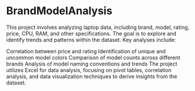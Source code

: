 # BrandModelAnalysis
This project involves analyzing laptop data, including brand, model, rating, price, CPU, RAM, and other specifications. The goal is to explore and identify trends and patterns within the dataset. Key analyses include:

Correlation between price and rating
Identification of unique and uncommon model colors
Comparison of model counts across different brands
Analysis of model naming conventions and trends
The project utilizes Excel for data analysis, focusing on pivot tables, correlation analysis, and data visualization techniques to derive insights from the dataset.
